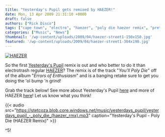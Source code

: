 ```yaml
---
title: "Yesterday's Pupil gets remixed by HAEZER!"
date: Mon, 13 Apr 2009 21:31:10 +0000
draft: false
authors: ["Rick Disco"]
tags: ["cape town", "electro", "haezer", "poly die haezer remix", "pretoria", "remix", "south africa", "yesterdays pupil", "youll poly die"]
categories: ["Music", "News"]
thumbnail: '/wp-content/uploads/2009/04/haezer-street1-150x150.jpg'
featured: '/wp-content/uploads/2009/04/haezer-street1-304x190.jpg'
---
```


[![HAEZER](/wp-content/uploads/2009/04/haezer-street.jpg "HAEZER")](/wp-content/uploads/2009/04/haezer-street.jpg)

So the first [Yesterday's Pupil](/artists/yesterdays-pupil "Yesterday's Pupil") remix is out and who better to do it than electrotrash regular [HAEZER](http://www.facebook.com/pages/HAEZER/24353086721 "HAEZER")? The remix is of the track "_You'll Poly Die_" off of the album "_Errors of Enthusiasm_" and is a banging retake sure to get you doing the 'ol bump 'n grind!

Grab the track below! See more about Yesterday's Pupil [here](/artists/yesterdays-pupil "Yesterday's Pupil") and more of HAEZER [here](http://www.facebook.com/pages/HAEZER/24353086721 "HAEZER")! Let us know what you think!

{{< audio
    src="https://stetcoza.blob.core.windows.net/music/yesterdays_pupil/yesterdays_pupil_-_poly_die_(haezer_rmx).mp3"
    caption="Yesterday's Pupil - Poly Die (HAEZER Remix)" >}}

^5!